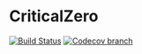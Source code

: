 # CriticalZero
[![Build Status](https://img.shields.io/travis/LosersClub/CriticalZero.svg?style=flat-square)](https://travis-ci.org/LosersClub/CriticalZero) [![Codecov branch](https://img.shields.io/codecov/c/github/LosersClub/CriticalZero.svg?style=flat-square)](https://codecov.io/gh/LosersClub/CriticalZero)
